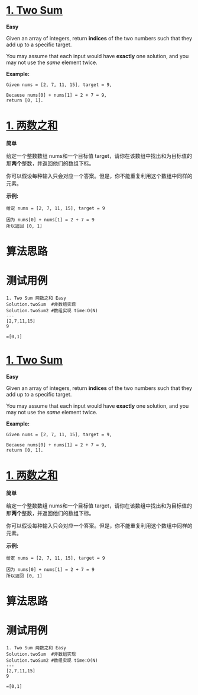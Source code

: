 # [1. Two Sum][enTitle]

**Easy**

Given an array of integers, return **indices** of the two numbers such that they add up to a specific target.

You may assume that each input would have **exactly** one solution, and you may not use the  *same*  element twice.

**Example:**

```
Given nums = [2, 7, 11, 15], target = 9,

Because nums[0] + nums[1] = 2 + 7 = 9,
return [0, 1].
```


# [1. 两数之和][cnTitle]

**简单**

给定一个整数数组 nums和一个目标值 target，请你在该数组中找出和为目标值的那**两个**整数，并返回他们的数组下标。

你可以假设每种输入只会对应一个答案。但是，你不能重复利用这个数组中同样的元素。

**示例:**

```
给定 nums = [2, 7, 11, 15], target = 9

因为 nums[0] + nums[1] = 2 + 7 = 9
所以返回 [0, 1]
```
# 算法思路

# 测试用例
```
1. Two Sum 两数之和 Easy
Solution.twoSum  #非数组实现
Solution.twoSum2 #数组实现 time:O(N)
---
[2,7,11,15]
9

=[0,1]
```

[enTitle]: https://leetcode.com/problems/two-sum/
[cnTitle]: https://leetcode-cn.com/problems/two-sum/
# [1. Two Sum][enTitle]

**Easy**

Given an array of integers, return **indices** of the two numbers such that they add up to a specific target.

You may assume that each input would have **exactly** one solution, and you may not use the  *same*  element twice.

**Example:**

```
Given nums = [2, 7, 11, 15], target = 9,

Because nums[0] + nums[1] = 2 + 7 = 9,
return [0, 1].
```


# [1. 两数之和][cnTitle]

**简单**

给定一个整数数组 nums和一个目标值 target，请你在该数组中找出和为目标值的那**两个**整数，并返回他们的数组下标。

你可以假设每种输入只会对应一个答案。但是，你不能重复利用这个数组中同样的元素。

**示例:**

```
给定 nums = [2, 7, 11, 15], target = 9

因为 nums[0] + nums[1] = 2 + 7 = 9
所以返回 [0, 1]
```
# 算法思路

# 测试用例
```
1. Two Sum 两数之和 Easy
Solution.twoSum  #非数组实现
Solution.twoSum2 #数组实现 time:O(N)
---
[2,7,11,15]
9

=[0,1]
```

[enTitle]: https://leetcode.com/problems/two-sum/
[cnTitle]: https://leetcode-cn.com/problems/two-sum/
